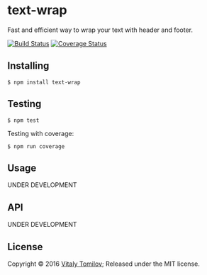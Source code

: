 text-wrap
=========

Fast and efficient way to wrap your text with header and footer.

[![Build Status](https://travis-ci.org/vitaly-t/text-wrap.svg?branch=master)](https://travis-ci.org/vitaly-t/text-wrap)
[![Coverage Status](https://coveralls.io/repos/vitaly-t/text-wrap/badge.svg?branch=master)](https://coveralls.io/r/vitaly-t/text-wrap?branch=master)

## Installing

```
$ npm install text-wrap
```

## Testing

```
$ npm test
```

Testing with coverage:
```
$ npm run coverage
```

## Usage

UNDER DEVELOPMENT

## API

UNDER DEVELOPMENT

## License

Copyright © 2016 [Vitaly Tomilov](https://github.com/vitaly-t);
Released under the MIT license.

[decomment]:https://github.com/vitaly-t/decomment
